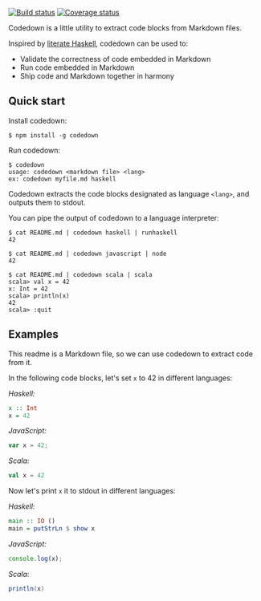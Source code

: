 [![Build status](https://travis-ci.org/earldouglas/codedown.svg?branch=master)](https://travis-ci.org/earldouglas/codedown)
[![Coverage status](https://coveralls.io/repos/github/earldouglas/codedown/badge.svg?branch=master)](https://coveralls.io/github/earldouglas/codedown?branch=master)

Codedown is a little utility to extract code blocks from Markdown files.

Inspired by [literate Haskell][1], codedown can be used to:

* Validate the correctness of code embedded in Markdown
* Run code embedded in Markdown
* Ship code and Markdown together in harmony

## Quick start

Install codedown:

```
$ npm install -g codedown
```

Run codedown:

```
$ codedown
usage: codedown <markdown file> <lang>
ex: codedown myfile.md haskell
```

Codedown extracts the code blocks designated as language `<lang>`, and
outputs them to stdout.

You can pipe the output of codedown to a language interpreter:

```
$ cat README.md | codedown haskell | runhaskell
42
```

```
$ cat README.md | codedown javascript | node
42
```

```
$ cat README.md | codedown scala | scala
scala> val x = 42
x: Int = 42
scala> println(x)
42
scala> :quit
```

## Examples

This readme is a Markdown file, so we can use codedown to extract code
from it.

In the following code blocks, let's set `x` to 42 in different
languages:

*Haskell:*

```haskell
x :: Int
x = 42
```

*JavaScript:*

```javascript
var x = 42;
```

*Scala:*

```scala
val x = 42
```

Now let's print `x` it to stdout in different languages:

*Haskell:*

```haskell
main :: IO ()
main = putStrLn $ show x
```

*JavaScript:*

```javascript
console.log(x);
```

*Scala:*

```scala
println(x)
```

[1]: https://wiki.haskell.org/Literate_programming
